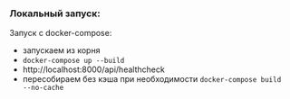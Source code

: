### Локальный запуск:

Запуск с docker-compose:
- запускаем из корня
- <code>docker-compose up --build</code>
- http://localhost:8000/api/healthcheck
- пересобираем без кэша при необходимости <code>docker-compose build --no-cache</code>
